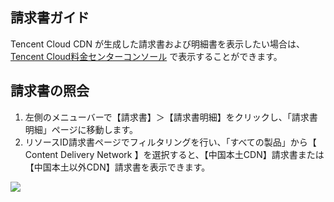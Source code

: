 ## 請求書ガイド
Tencent Cloud CDN が生成した請求書および明細書を表示したい場合は、[Tencent Cloud料金センターコンソール](https://console.cloud.tencent.com/expense/bill/overview) で表示することができます。


## 請求書の照会
1. 左側のメニューバーで【請求書】＞【請求書明細】をクリックし、「請求書明細」ページに移動します。
2. リソースID請求書ページでフィルタリングを行い、「すべての製品」から【 Content Delivery Network 】を選択すると、【中国本土CDN】請求書または【中国本土以外CDN】請求書を表示できます。
	
![](https://main.qcloudimg.com/raw/1ec635a98593544b9d027cf704f91a6d.png)





